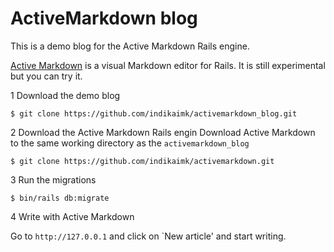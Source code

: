 # ActiveMarkdown blog

This is a demo blog for the Active Markdown Rails engine.

[Active Markdown](https://github.com/indikaimk/activemarkdown) is a visual Markdown editor for Rails. It is still experimental but you can try it.

1 Download the demo blog
```shell
$ git clone https://github.com/indikaimk/activemarkdown_blog.git
```

2 Download the Active Markdown Rails engin
Download Active Markdown to the same working directory as the `activemarkdown_blog`

```shell
$ git clone https://github.com/indikaimk/activemarkdown.git
```

3 Run the migrations
```shell
$ bin/rails db:migrate
```

4 Write with Active Markdown

Go to `http://127.0.0.1` and click on `New article' and start writing.


